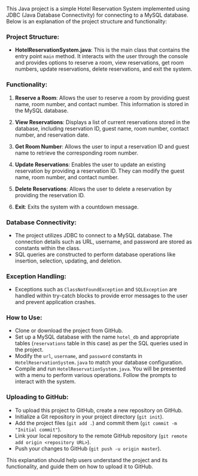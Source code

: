 This Java project is a simple Hotel Reservation System implemented using JDBC (Java Database Connectivity) for connecting to a MySQL database. Below is an explanation of the project structure and functionality:

### Project Structure:

- **HotelReservationSystem.java**: This is the main class that contains the entry point `main` method. It interacts with the user through the console and provides options to reserve a room, view reservations, get room numbers, update reservations, delete reservations, and exit the system.
  
### Functionality:

1. **Reserve a Room**: Allows the user to reserve a room by providing guest name, room number, and contact number. This information is stored in the MySQL database.

2. **View Reservations**: Displays a list of current reservations stored in the database, including reservation ID, guest name, room number, contact number, and reservation date.

3. **Get Room Number**: Allows the user to input a reservation ID and guest name to retrieve the corresponding room number.

4. **Update Reservations**: Enables the user to update an existing reservation by providing a reservation ID. They can modify the guest name, room number, and contact number.

5. **Delete Reservations**: Allows the user to delete a reservation by providing the reservation ID.

6. **Exit**: Exits the system with a countdown message.

### Database Connectivity:

- The project utilizes JDBC to connect to a MySQL database. The connection details such as URL, username, and password are stored as constants within the class.
- SQL queries are constructed to perform database operations like insertion, selection, updating, and deletion.

### Exception Handling:

- Exceptions such as `ClassNotFoundException` and `SQLException` are handled within try-catch blocks to provide error messages to the user and prevent application crashes.

### How to Use:

- Clone or download the project from GitHub.
- Set up a MySQL database with the name `hotel_db` and appropriate tables (`reservations` table in this case) as per the SQL queries used in the project.
- Modify the `url`, `username`, and `password` constants in `HotelReservationSystem.java` to match your database configuration.
- Compile and run `HotelReservationSystem.java`. You will be presented with a menu to perform various operations. Follow the prompts to interact with the system.

### Uploading to GitHub:

- To upload this project to GitHub, create a new repository on GitHub.
- Initialize a Git repository in your project directory (`git init`).
- Add the project files (`git add .`) and commit them (`git commit -m "Initial commit"`).
- Link your local repository to the remote GitHub repository (`git remote add origin <repository URL>`).
- Push your changes to GitHub (`git push -u origin master`).

This explanation should help users understand the project and its functionality, and guide them on how to upload it to GitHub.
